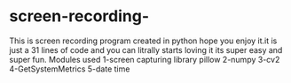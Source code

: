 # screen-recording-
This is screen recording program created in python hope you enjoy it.it is just a 31 lines of code and you can litrally starts loving it its super easy and super fun.
Modules used
1-screen capturing library pillow
2-numpy
3-cv2
4-GetSystemMetrics
5-date time
